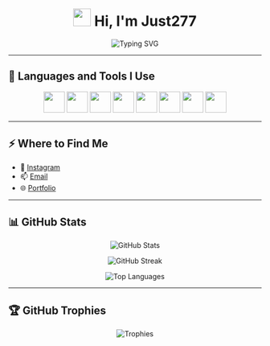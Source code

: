 <h1 align="center">
  <img src="https://media.giphy.com/media/hvRJCLFzcasrR4ia7z/giphy.gif" width="35"/> Hi, I'm Just277
</h1>

<p align="center">
  <img src="https://readme-typing-svg.herokuapp.com?font=Fira+Code&size=22&duration=4000&pause=1000&center=true&width=435&lines=Frontend+%2F+Backend+Web+Developer;Passionate+about+PHP%2C+MySQL%2C+Bootstrap;Always+learning+new+technologies" alt="Typing SVG" />
</p>

---

## 🚀 Languages and Tools I Use

<p align="center">
  <img src="https://cdn.jsdelivr.net/gh/devicons/devicon/icons/php/php-original.svg" width="42" height="42"/>
  <img src="https://cdn.jsdelivr.net/gh/devicons/devicon/icons/javascript/javascript-original.svg" width="42" height="42"/>
  <img src="https://cdn.jsdelivr.net/gh/devicons/devicon/icons/mysql/mysql-original.svg" width="42" height="42"/>
  <img src="https://cdn.jsdelivr.net/gh/devicons/devicon/icons/bootstrap/bootstrap-plain-wordmark.svg" width="42" height="42"/>
  <img src="https://cdn.jsdelivr.net/gh/devicons/devicon/icons/html5/html5-original-wordmark.svg" width="42" height="42"/>
  <img src="https://cdn.jsdelivr.net/gh/devicons/devicon/icons/css3/css3-original-wordmark.svg" width="42" height="42"/>
  <img src="https://cdn.jsdelivr.net/gh/devicons/devicon/icons/figma/figma-original.svg" width="42" height="42"/>
  <img src="https://cdn.jsdelivr.net/gh/devicons/devicon/icons/git/git-original.svg" width="42" height="42"/>
</p>

---

## ⚡ Where to Find Me

- 📸 [Instagram](https://www.instagram.com/_ai_justice999)
- 📫 [Email](mailto:your.email@example.com)
- 🌐 [Portfolio](https://yourwebsite.com)

---

## 📊 GitHub Stats

<p align="center">
  <img src="https://github-readme-stats.vercel.app/api?username=just277&show_icons=true&theme=radical" alt="GitHub Stats"/>
</p>

<p align="center">
  <img src="https://github-readme-streak-stats.herokuapp.com/?user=just277&theme=dark" alt="GitHub Streak"/>
</p>

<p align="center">
  <img src="https://github-readme-stats.vercel.app/api/top-langs/?username=just277&layout=compact&theme=tokyonight" alt="Top Languages"/>
</p>

---

## 🏆 GitHub Trophies

<p align="center">
  <img src="https://github-profile-trophy.vercel.app/?username=just277&theme=algolia&no-frame=true&margin-w=10" alt="Trophies"/>
</p>

